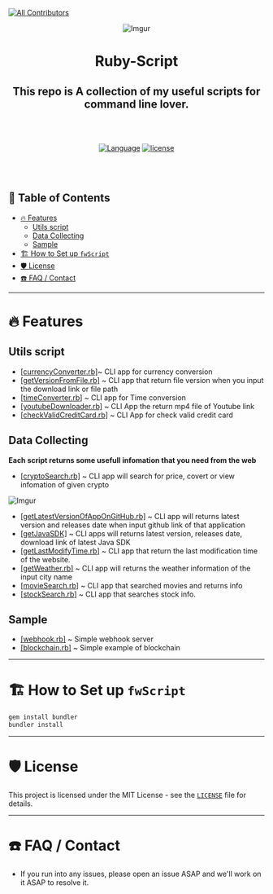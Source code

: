 <!-- ALL-CONTRIBUTORS-BADGE:START - Do not remove or modify this section -->
[![All Contributors](https://img.shields.io/badge/all_contributors-1-orange.svg?style=flat-square)](#contributors-)
<!-- ALL-CONTRIBUTORS-BADGE:END -->

<div align="center">

![Imgur](https://i.imgur.com/PZjUHDE.png)

<h1> Ruby-Script </h1>

<h2>This repo is A collection of my useful scripts for command line lover.</h2>
<br></br>

[![Language](https://img.shields.io/badge/language-Ruby-red.svg)]()
[![license](https://img.shields.io/github/license/mashape/apistatus.svg)]()

</div>
<br></br>

<h2> 📖 Table of Contents </h2>

- [🔥 Features](#-features)
  - [Utils script](#utils-script)
  - [Data Collecting](#data-collecting)
  - [Sample](#sample)
- [🏗️ How to Set up `fwScript`](#️-how-to-set-up-fwscript)
- [🛡️ License](#️-license)
- [☎️ FAQ / Contact](#️-faq--contact)

---

# 🔥 Features

## Utils script

* [[currencyConverter.rb]](/Utils/currencyConverter.rb)~ CLI app for currency conversion 
* [[getVersionFromFile.rb]](/Utils/getVersionFromFile.rb) ~ CLI app that return file version when you input the download link or file path
* [[timeConverter.rb]](/Utils/timeConverter.rb) ~ CLI app for Time conversion
* [[youtubeDownloader.rb]](/Utils/youtubeDownloader.rb) ~ CLI App the return mp4 file of Youtube link
* [[checkValidCreditCard.rb]](/Utils/checkValidCreditCard.rb) ~ CLI App for check valid credit card

## Data Collecting

**Each script returns some usefull infomation that you need from the web**

* [[cryptoSearch.rb]](/Data_Collecting/cryptoSearch.rb) ~ CLI app will search for price, covert or view infomation of given crypto

![Imgur](https://i.imgur.com/ihwlUNR.png)

* [[getLatestVersionOfAppOnGitHub.rb]](/Data_Collecting/getLatestVersionOfAppOnGitHub.rb) ~ CLI app will returns latest version and releases date when input github link of that application
* [[getJavaSDK]](/Data_Collecting/getJavaSDK.rb) ~ CLI apps will returns latest version, releases date, download link of latest Java SDK
* [[getLastModifyTime.rb]](/Data_Collecting/getLastModifyTime.rb) ~ CLI app that return the last modification time of the website.
* [[getWeather.rb]](/Data_Collecting/getWeather.rb) ~ CLI app will returns the weather information of the input city name
* [[movieSearch.rb]](/Data_Collecting/movieSearch.rb) ~ CLI app that searched movies and returns info
* [[stockSearch.rb]](/Data_Collecting/stockSearch.rb) ~ CLI app that searches stock info.
  
## Sample

* [[webhook.rb]](/Sample/webhook.rb) ~ Simple webhook server
* [[blockchain.rb]](/Sample/blockchain.rb) ~ Simple example of blockchain

---
# 🏗️ How to Set up `fwScript`

```ruby
gem install bundler
bundler install
```

---

# 🛡️ License
This project is licensed under the MIT License - see the [`LICENSE`](LICENSE) file for details.

---

# ☎️ FAQ / Contact
* If you run into any issues, please open an issue ASAP and we'll work on it ASAP to resolve it.
